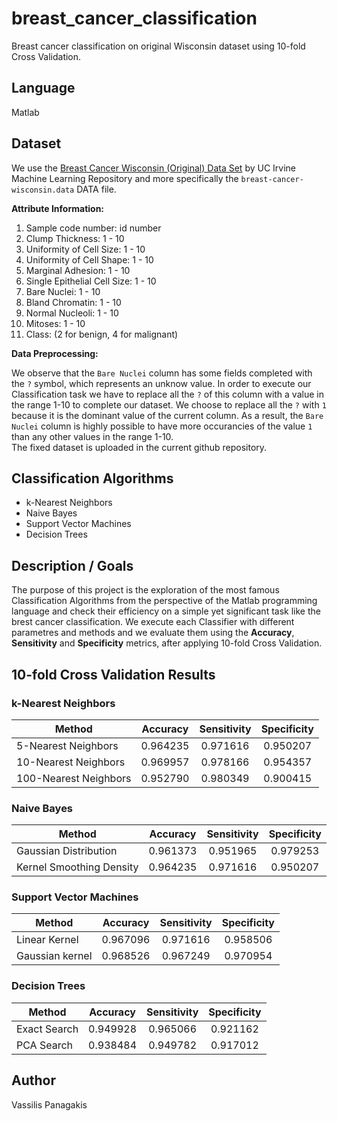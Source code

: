 # breast_cancer_classification
Breast cancer classification on original Wisconsin dataset using 10-fold Cross Validation.

## Language
Matlab

## Dataset
We use the [Breast Cancer Wisconsin (Original) Data Set](https://archive.ics.uci.edu/ml/datasets/breast+cancer+wisconsin+(original)) by UC Irvine Machine Learning Repository and more specifically the `breast-cancer-wisconsin.data` DATA file.

**Attribute Information:**
1. Sample code number: id number
2. Clump Thickness: 1 - 10
3. Uniformity of Cell Size: 1 - 10
4. Uniformity of Cell Shape: 1 - 10
5. Marginal Adhesion: 1 - 10
6. Single Epithelial Cell Size: 1 - 10
7. Bare Nuclei: 1 - 10
8. Bland Chromatin: 1 - 10
9. Normal Nucleoli: 1 - 10
10. Mitoses: 1 - 10
11. Class: (2 for benign, 4 for malignant)

**Data Preprocessing:**

We observe that the `Bare Nuclei` column has some fields completed with the `?` symbol, which represents an unknow value. In order to execute our Classification task we have to replace all the `?` of this column with a value in the range 1-10 to complete our dataset. We choose to replace all the `?` with `1` because it is the dominant value of the current column. As a result, the `Bare Nuclei` column is highly possible to have more occurancies of the value `1` than any other values in the range 1-10. <br>
The fixed dataset is uploaded in the current github repository.

## Classification Algorithms
* k-Nearest Neighbors
* Naive Bayes
* Support Vector Machines
* Decision Trees

## Description / Goals
The purpose of this project is the exploration of the most famous Classification Algorithms from the perspective of the Matlab programming language and check their efficiency on a simple yet significant task like the brest cancer classification. We execute each Classifier with different parametres and methods and we evaluate them using the **Accuracy**, **Sensitivity** and **Specificity** metrics, after applying 10-fold Cross Validation.

## 10-fold Cross Validation Results

### k-Nearest Neighbors
| Method | Accuracy | Sensitivity | Specificity |	
| --- | :---: | :---: | :---: | 
| 5-Nearest Neighbors | 0.964235 | 0.971616 | 0.950207 |
| 10-Nearest Neighbors | 0.969957 | 0.978166 | 0.954357 |
| 100-Nearest Neighbors | 0.952790 | 0.980349 |0.900415 | 

### Naive Bayes
| Method | Accuracy | Sensitivity | Specificity |	
| --- | :---: | :---: | :---: | 
| Gaussian Distribution | 0.961373 | 0.951965 | 0.979253 |
| Kernel Smoothing Density | 0.964235 | 0.971616 | 0.950207 |

### Support Vector Machines
| Method | Accuracy | Sensitivity | Specificity |	
| --- | :---: | :---: | :---: | 
| Linear Kernel | 0.967096	| 0.971616 | 0.958506 |
| Gaussian kernel | 0.968526 | 0.967249 | 0.970954 |

### Decision Trees
| Method | Accuracy | Sensitivity | Specificity |	
| --- | :---: | :---: | :---: | 
| Exact Search | 0.949928 | 0.965066 | 	0.921162 |
| PCA Search | 0.938484 | 0.949782 | 0.917012 |

## Author
Vassilis Panagakis
